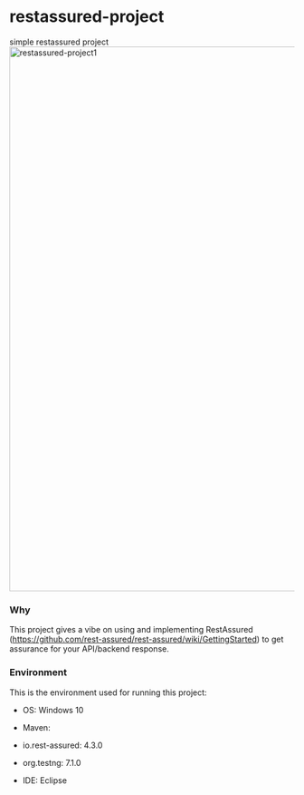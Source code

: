 # restassured-project
simple restassured project
<img width="960" alt="restassured-project1" src="https://user-images.githubusercontent.com/74530990/115133167-54696600-a030-11eb-82d7-16255d5c8c33.png">


### Why
This project gives a vibe on using and implementing RestAssured (https://github.com/rest-assured/rest-assured/wiki/GettingStarted)
to get assurance for your API/backend response.

### Environment
This is the environment used for running this project:
* OS: Windows 10

* Maven:
 
* io.rest-assured: 4.3.0

* org.testng: 7.1.0

* IDE: Eclipse

